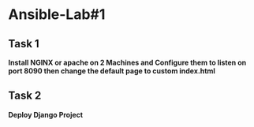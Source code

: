 # Ansible-Lab#1

## Task 1

**Install NGINX or apache on 2 Machines and Configure them to listen on port 8090 then change the default page to custom index.html**

## Task 2
 
**Deploy Django Project**